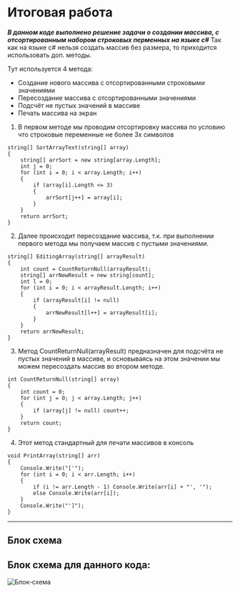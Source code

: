 # Итоговая работа

***В данном коде выполнено решение задачи о создании массива, с отсортированным набором строковых перменных на языке c#***
Так как на языке c# нельзя создать массив без размера, то приходится использовать доп. методы.

Тут используется 4 метода: 
* Создание нового массива с отсортированными строковыми значениями
* Пересоздание массива с отсортированными значениями
* Подсчёт не пустых значений в массиве
* Печать массива на экран

1. В первом методе мы проводим отсортировку массива по условию что строковые переменные не более 3х символов
```
string[] SortArrayText(string[] array)
{
    string[] arrSort = new string[array.Length];
    int j = 0;
    for (int i = 0; i < array.Length; i++)
    {
        if (array[i].Length <= 3)
        {
            arrSort[j++] = array[i];
        }
    }
    return arrSort;
}
```

2. Далее происходит пересоздание массива, т.к. при выполнении первого метода мы получаем массив с пустыми значениями.
```
string[] EditingArray(string[] arrayResult)
{
    int count = CountReturnNull(arrayResult);
    string[] arrNewResult = new string[count];
    int l = 0;
    for (int i = 0; i < arrayResult.Length; i++)
    {
        if (arrayResult[i] != null)
        {
            arrNewResult[l++] = arrayResult[i];
        }
    }
    return arrNewResult;
}
```

3. Метод CountReturnNull(arrayResult) предназначен для подсчёта не пустых значений в массиве, и основываясь на этом значении мы можем пересоздать массив во втором методе.


```
int CountReturnNull(string[] array)
{
    int count = 0;
    for (int j = 0; j < array.Length; j++)
    {
        if (array[j] != null) count++;
    }
    return count;
}
```

4. Этот метод стандартный для печати массивов в консоль
```
void PrintArray(string[] arr)
{
    Console.Write("['");
    for (int i = 0; i < arr.Length; i++)
    {
        if (i != arr.Length - 1) Console.Write(arr[i] + "', '");
        else Console.Write(arr[i]);
    }
    Console.Write("']");
}
```
---
## Блок схема
Блок схема для данного кода:
---
![Блок-схема](/4/itog_job/diagram.png "Блок-схема решения данной задачи")

